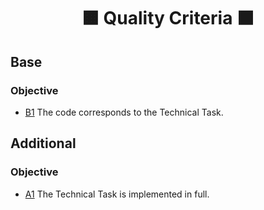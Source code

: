 <h1 align="center">
  🟧 Quality Criteria ⬛️
</h1>

## Base

### Objective

- [B1](#b1) The code corresponds to the Technical Task.

## Additional

### Objective

- [A1](#a1) The Technical Task is implemented in full.
